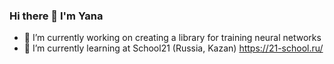 ### Hi there 👋 I'm Yana

- 🔭 I’m currently working on creating a library for training neural networks
- 🌱 I’m currently learning at School21 (Russia, Kazan) https://21-school.ru/
<!--
- 👯 I’m looking to collaborate on ...
- 🤔 I’m looking for help with ...
- 💬 Ask me about ...
- 📫 How to reach me: telegram: @yana_arcobaleno
- 😄 Pronouns: ...
- ⚡ Fun fact: ...
-->
